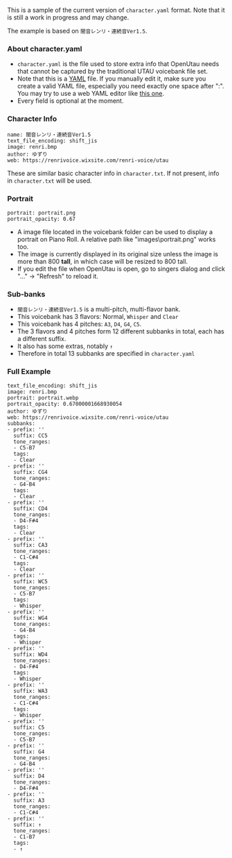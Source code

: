 This is a sample of the current version of `character.yaml` format. Note that it is still a work in progress and may change.

The example is based on `闇音レンリ・連続音Ver1.5`.

### About character.yaml
- `character.yaml` is the file used to store extra info that OpenUtau needs that cannot be captured by the traditional UTAU voicebank file set.
- Note that this is a [YAML](https://en.wikipedia.org/wiki/YAML) file. If you manually edit it, make sure you create a valid YAML file, especially you need exactly one space after ":". You may try to use a web YAML editor like [this one](https://codebeautify.org/yaml-editor-online).
- Every field is optional at the moment.

### Character Info
```
name: 闇音レンリ・連続音Ver1.5
text_file_encoding: shift_jis
image: renri.bmp
author: ゆずり
web: https://renrivoice.wixsite.com/renri-voice/utau
```
These are similar basic character info in `character.txt`. If not present, info in `character.txt` will be used.

### Portrait
```
portrait: portrait.png
portrait_opacity: 0.67
```
- A image file located in the voicebank folder can be used to display a portrait on Piano Roll. A relative path like "images\portrait.png" works too.
- The image is currently displayed in its original size unless the image is more than 800 **tall**, in which case will be resized to 800 tall.
- If you edit the file when OpenUtau is open, go to singers dialog and click "..." -> "Refresh" to reload it.

### Sub-banks
- `闇音レンリ・連続音Ver1.5` is a multi-pitch, multi-flavor bank.
- This voicebank has 3 flavors: Normal, `Whisper` and `Clear`
- This voicebank has 4 pitches: `A3`, `D4`, `G4`, `C5`.
- The 3 flavors and 4 pitches form 12 different subbanks in total, each has a different suffix.
- It also has some extras, notably `↑`
- Therefore in total 13 subbanks are specified in `character.yaml`

### Full Example
```name: 闇音レンリ・連続音Ver1.5
text_file_encoding: shift_jis
image: renri.bmp
portrait: portrait.webp
portrait_opacity: 0.67000001668930054
author: ゆずり
web: https://renrivoice.wixsite.com/renri-voice/utau
subbanks:
- prefix: ''
  suffix: CC5
  tone_ranges:
  - C5-B7
  tags:
  - Clear
- prefix: ''
  suffix: CG4
  tone_ranges:
  - G4-B4
  tags:
  - Clear
- prefix: ''
  suffix: CD4
  tone_ranges:
  - D4-F#4
  tags:
  - Clear
- prefix: ''
  suffix: CA3
  tone_ranges:
  - C1-C#4
  tags:
  - Clear
- prefix: ''
  suffix: WC5
  tone_ranges:
  - C5-B7
  tags:
  - Whisper
- prefix: ''
  suffix: WG4
  tone_ranges:
  - G4-B4
  tags:
  - Whisper
- prefix: ''
  suffix: WD4
  tone_ranges:
  - D4-F#4
  tags:
  - Whisper
- prefix: ''
  suffix: WA3
  tone_ranges:
  - C1-C#4
  tags:
  - Whisper
- prefix: ''
  suffix: C5
  tone_ranges:
  - C5-B7
- prefix: ''
  suffix: G4
  tone_ranges:
  - G4-B4
- prefix: ''
  suffix: D4
  tone_ranges:
  - D4-F#4
- prefix: ''
  suffix: A3
  tone_ranges:
  - C1-C#4
- prefix: ''
  suffix: ↑
  tone_ranges:
  - C1-B7
  tags:
  - ↑
```